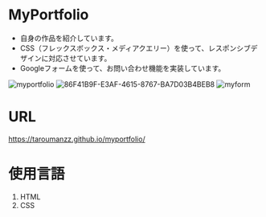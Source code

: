 # MyPortfolio
* 自身の作品を紹介しています。
* CSS（フレックスボックス・メディアクエリー）を使って、レスポンシブデザインに対応させています。
* Googleフォームを使って、お問い合わせ機能を実装しています。

![myportfolio](https://github.com/taroumanzz/myportfolio/assets/132829933/246d7e4d-f181-4d84-8cf6-20a646c9f838)
![86F41B9F-E3AF-4615-8767-BA7D03B4BEB8](https://github.com/taroumanzz/myportfolio/assets/132829933/f7a78e55-3cf0-4912-901e-bc5492ab90fd)
![myform](https://github.com/taroumanzz/myportfolio/assets/132829933/2fadef90-36b9-406f-bf68-8b7a1976e7d7)


# URL
https://taroumanzz.github.io/myportfolio/


# 使用言語
1. HTML
2. CSS

